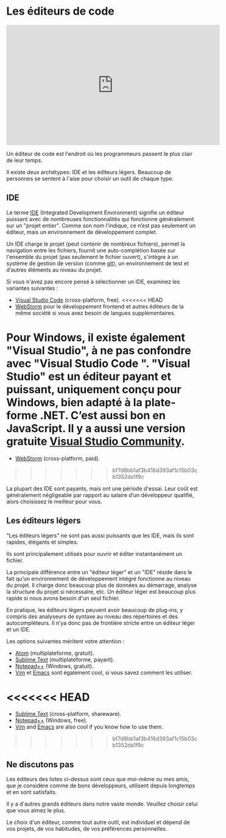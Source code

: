 # Les éditeurs de code 

<iframe width="560" height="315" src="https://www.youtube.com/embed/KNs-GfVmt3A" title="YouTube video player" frameborder="0" allow="accelerometer; autoplay; clipboard-write; encrypted-media; gyroscope; picture-in-picture" allowfullscreen></iframe>

Un éditeur de code est l'endroit où les programmeurs passent le plus clair de leur temps.

Il existe deux archétypes: IDE et les éditeurs légers. Beaucoup de personnes se sentent à l'aise pour choisir un outil de chaque type.

## IDE

Le terme [IDE](https://fr.wikipedia.org/wiki/Environnement_de_développement) (Integrated Development Environment) signifie un éditeur puissant avec de nombreuses fonctionnalités qui fonctionne généralement sur un "projet entier". Comme son nom l’indique, ce n’est pas seulement un éditeur, mais un environnement de développement complet.

Un IDE charge le projet (peut contenir de nombreux fichiers), permet la navigation entre les fichiers, fournit une auto-complétion basée sur l'ensemble du projet (pas seulement le fichier ouvert), s'intègre à un système de gestion de version (comme [git](https://git-scm.com/)), un environnement de test et d’autres éléments au niveau du projet.

Si vous n'avez pas encore pensé à sélectionner un IDE, examinez les variantes suivantes :

- [Visual Studio Code](https://code.visualstudio.com/) (cross-platform, free).
<<<<<<< HEAD
- [WebStorm](http://www.jetbrains.com/webstorm/) pour le développement frontend et autres éditeurs de la même société si vous avez besoin de langues supplémentaires.

Pour Windows, il existe également "Visual Studio", à ne pas confondre avec "Visual Studio Code ". "Visual Studio" est un éditeur payant et puissant, uniquement conçu pour Windows, bien adapté à la plate-forme .NET. C’est aussi bon en JavaScript. Il y a aussi une version gratuite [Visual Studio Community](https://www.visualstudio.com/vs/community/).
=======
- [WebStorm](https://www.jetbrains.com/webstorm/) (cross-platform, paid).
>>>>>>> bf7d8bb1af3b416d393af1c15b03cb1352da1f9c

La plupart des IDE sont payants, mais ont une période d'essai. Leur coût est généralement négligeable par rapport au salaire d’un développeur qualifié, alors choisissez le meilleur pour vous.

## Les éditeurs légers

"Les éditeurs légers" ne sont pas aussi puissants que les IDE, mais ils sont rapides, élégants et simples.

Ils sont principalement utilisés pour ouvrir et éditer instantanément un fichier.

La principale différence entre un "éditeur léger" et un "IDE" réside dans le fait qu’un environnement de développement intégré fonctionne au niveau du projet. Il charge donc beaucoup plus de données au démarrage, analyse la structure du projet si nécessaire, etc. Un éditeur léger est beaucoup plus rapide si nous avons besoin d'un seul fichier.

En pratique, les éditeurs légers peuvent avoir beaucoup de plug-ins, y compris des analyseurs de syntaxe au niveau des répertoires et des autocompléteurs. Il n’ya donc pas de frontière stricte entre un éditeur léger et un IDE.

Les options suivantes méritent votre attention :

- [Atom](https://atom.io/) (multiplateforme, gratuit).
- [Sublime Text](http://www.sublimetext.com) (multiplateforme, payant).
- [Notepad++](https://notepad-plus-plus.org/) (Windows, gratuit).
- [Vim](http://www.vim.org/) et [Emacs](https://www.gnu.org/software/emacs/) sont également cool, si vous savez comment les utiliser.

<<<<<<< HEAD
=======
- [Sublime Text](http://www.sublimetext.com) (cross-platform, shareware).
- [Notepad++](https://notepad-plus-plus.org/) (Windows, free).
- [Vim](http://www.vim.org/) and [Emacs](https://www.gnu.org/software/emacs/) are also cool if you know how to use them.
>>>>>>> bf7d8bb1af3b416d393af1c15b03cb1352da1f9c

## Ne discutons pas

Les éditeurs des listes ci-dessus sont ceux que moi-même ou mes amis, que je considère comme de bons développeurs, utilisent depuis longtemps et en sont satisfaits.

Il y a d'autres grands éditeurs dans notre vaste monde. Veuillez choisir celui que vous aimez le plus.

Le choix d'un éditeur, comme tout autre outil, est individuel et dépend de vos projets, de vos habitudes, de vos préférences personnelles.
